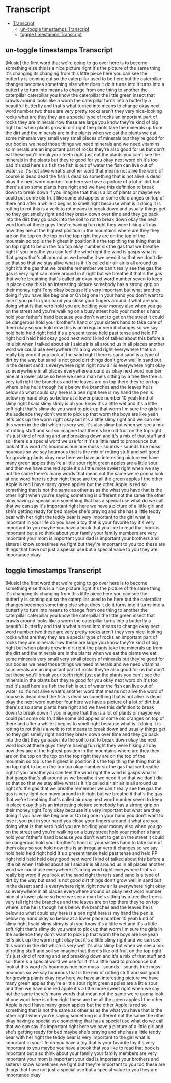 # Transcript

- [Transcript](#transcript)
  - [un-toggle timestamps Transcript](#un-toggle-timestamps-transcript)
  - [toggle timestamps Transcript](#toggle-timestamps-transcript)

## un-toggle timestamps Transcript

[Music]
the first word that we're going to go
over here is to become something else
this is a nice picture right
it's the picture of the same thing it's
changing its changing from this little
piece here you can see the butterfly is
coming out so the caterpillar used to be
here but the caterpillar changes becomes
something else what does it do it turns
into it turns into a butterfly to turn
into means to change from one thing to
another
the caterpillar caterpillar you know the
caterpillar the little green insect that
crawls around looks like a worm
the caterpillar turns into a butterfly a
beautiful butterfly and that's what
turned into means to change okay next
word number two these are very pretty
rocks aren't they very nice-looking
rocks what are they they are a special
type of rocks an important part of rocks
they are minerals now these are large
you know they're kind of big right
but when plants grow in dirt right the
plants take the minerals up from the
dirt and the minerals are in the plants
when we eat the plants we eat some
minerals very small very small pieces of
minerals but they're good for our bodies
we need those things we need minerals
and we need vitamins so minerals are an
important part of rocks they're also
good for us but don't eat these you'll
break your teeth right just eat the
plants you can't see the minerals in the
plants but they're good for you
okay next word oh it's too bad it's sad
here's a fish the fish is out of water
the fish can
live out of water so it's not alive
what's another word that means not alive
the word of course is dead dead the fish
is dead so something that is not alive
is dead okay the next word number four
here we have a picture of a lot of dirt
but there's also some plants here right
and we have this definition to break
down to break down if you imagine that
this is a lot of plants or maybe we
could put some old fruit like some old
apples or some old oranges on top of
there and after a while it begins to
smell right because what is it doing it
is rotting to rot this is a verb to rot
means to break down and usually things
get no they get smelly right and they
break down over time and they go back
into the dirt they go back into the soil
to rot to break down okay the next word
look at these guys they're having fun
right they were hiking all day now they
are at the highest position in the
mountains where are they they are on the
top on the top on the top right they are
on the top of the mountain so top is the
highest in position it's the top thing
the thing that is on top right to be on
the top top okay number six the gas that
we breathe right if you breathe you can
feel the wind right the wind is gasps
what is that gasps that's all around us
we breathe it we need it so that we
don't die so that so that we stay alive
what is it it's called air air air is
all around us right it's the gas that we
breathe remember we can't really see the
gas the gas is very light
can move around in it right but we
breathe it that's the gas that we're
breathing
that's called air okay next word number
seven to keep in place okay this is an
interesting picture somebody has a
strong grip on their money right Tony
okay
because it's very important but what are
they doing if you have like beg one or
Oh big one in your hand you don't want
to lose it you put in your hand you
close your fingers around it what are
you doing
what is that verb hold you are holding
your money also when you go on the
street and you're walking on a busy
street hold your mother's hand hold your
father's hand because you don't want to
get on the street it could be dangerous
hold your brother's hand or your sisters
hand to take care of them okay so you
hold now this is an irregular verb it
changes so we say hold held held right
hold it's a present tense held past
tense and held PP right hold held held
okay good
next word I kind of talked about this
before a little bit when I talked about
air
I said air is all around us in all
places another word we could use
everywhere it's a big word right
everywhere that's a really big word if
you look at the sand right there is sand
sand is a type of dirt by the way but
sand is not good dirt things don't grow
well in sand but in the desert sand is
everywhere right right now air is
everywhere right okay so everywhere in
all places everywhere around us okay
next word number nine at a lower place
so here we see a man he's sitting by a
tree the tree is very tall right the
branches and the leaves are on top there
they're on top where is he he is
though he's below the branches and the
leaves he is below
so what could say here is a pen right
here is my hand the pen is below my hand
okay so below at a lower place number 10
yeah kind of slimy right
I said slimy slimy is uh you know it's a
little wet and it's a little soft right
that's slimy do you want to pick up that
worm I'm sure the girls in the audience
they don't want to pick up that worm the
boys are like yeah let's pick up the
worm right okay but it's a little slimy
right and we can see this worm in the
dirt which is very wet it's also slimy
but when we see a mix of rotting stuff
and soil so imagine that there's like
old fruit on the top right it's just
kind of rotting and and breaking down
and it's a mix of that stuff and soil
there's a special word we use for it
it's a little hard to pronounce but look
at this word it's houmous hue hue muss -
sounds - sounds hue muss houmous so we
say houmous that is the mix of rotting
stuff and soil good for growing plants
okay now here we have an interesting
picture we have many green apples
they're a little sour right green apples
are a little sour and then we have one
red apple it's a little more sweet right
when we say not the same there's many
words that mean not the same we're gonna
look at one word here is other right
these are the all the green apples I the
other Apple is red
I have many green apples but the other
Apple is red so something that is not
the same as other as as the what you
have that is the other right when you're
saying something is different not the
same the other okay
having a special use something that has
a special use what do we call that we
can say it's important right here we
have a picture of a little girl and
she's getting ready for bed maybe she's
praying and she has a little teddy bear
with her right the teddy bear is very
important to the girl what is important
in your life do you have a toy that is
your favorite toy it's very important to
you maybe you have a book that you like
to read that book is important but also
think about your family your family
members are very important your mom is
important
your dad is important your brothers and
sisters I know sometimes we fight but
they're important to you too these are
things that have not just a special use
but a special value to you
they are importance okay

## toggle timestamps Transcript

[Music]
the first word that we're going to go
over here is to become something else
this is a nice picture right
it's the picture of the same thing it's
changing its changing from this little
piece here you can see the butterfly is
coming out so the caterpillar used to be
here but the caterpillar changes becomes
something else what does it do it turns
into it turns into a butterfly to turn
into means to change from one thing to
another
the caterpillar caterpillar you know the
caterpillar the little green insect that
crawls around looks like a worm
the caterpillar turns into a butterfly a
beautiful butterfly and that's what
turned into means to change okay next
word number two these are very pretty
rocks aren't they very nice-looking
rocks what are they they are a special
type of rocks an important part of rocks
they are minerals now these are large
you know they're kind of big right
but when plants grow in dirt right the
plants take the minerals up from the
dirt and the minerals are in the plants
when we eat the plants we eat some
minerals very small very small pieces of
minerals but they're good for our bodies
we need those things we need minerals
and we need vitamins so minerals are an
important part of rocks they're also
good for us but don't eat these you'll
break your teeth right just eat the
plants you can't see the minerals in the
plants but they're good for you
okay next word oh it's too bad it's sad
here's a fish the fish is out of water
the fish can
live out of water so it's not alive
what's another word that means not alive
the word of course is dead dead the fish
is dead so something that is not alive
is dead okay the next word number four
here we have a picture of a lot of dirt
but there's also some plants here right
and we have this definition to break
down to break down if you imagine that
this is a lot of plants or maybe we
could put some old fruit like some old
apples or some old oranges on top of
there and after a while it begins to
smell right because what is it doing it
is rotting to rot this is a verb to rot
means to break down and usually things
get no they get smelly right and they
break down over time and they go back
into the dirt they go back into the soil
to rot to break down okay the next word
look at these guys they're having fun
right they were hiking all day now they
are at the highest position in the
mountains where are they they are on the
top on the top on the top right they are
on the top of the mountain so top is the
highest in position it's the top thing
the thing that is on top right to be on
the top top okay number six the gas that
we breathe right if you breathe you can
feel the wind right the wind is gasps
what is that gasps that's all around us
we breathe it we need it so that we
don't die so that so that we stay alive
what is it it's called air air air is
all around us right it's the gas that we
breathe remember we can't really see the
gas the gas is very light
can move around in it right but we
breathe it that's the gas that we're
breathing
that's called air okay next word number
seven to keep in place okay this is an
interesting picture somebody has a
strong grip on their money right Tony
okay
because it's very important but what are
they doing if you have like beg one or
Oh big one in your hand you don't want
to lose it you put in your hand you
close your fingers around it what are
you doing
what is that verb hold you are holding
your money also when you go on the
street and you're walking on a busy
street hold your mother's hand hold your
father's hand because you don't want to
get on the street it could be dangerous
hold your brother's hand or your sisters
hand to take care of them okay so you
hold now this is an irregular verb it
changes so we say hold held held right
hold it's a present tense held past
tense and held PP right hold held held
okay good
next word I kind of talked about this
before a little bit when I talked about
air
I said air is all around us in all
places another word we could use
everywhere it's a big word right
everywhere that's a really big word if
you look at the sand right there is sand
sand is a type of dirt by the way but
sand is not good dirt things don't grow
well in sand but in the desert sand is
everywhere right right now air is
everywhere right okay so everywhere in
all places everywhere around us okay
next word number nine at a lower place
so here we see a man he's sitting by a
tree the tree is very tall right the
branches and the leaves are on top there
they're on top where is he he is
though he's below the branches and the
leaves he is below
so what could say here is a pen right
here is my hand the pen is below my hand
okay so below at a lower place number 10
yeah kind of slimy right
I said slimy slimy is uh you know it's a
little wet and it's a little soft right
that's slimy do you want to pick up that
worm I'm sure the girls in the audience
they don't want to pick up that worm the
boys are like yeah let's pick up the
worm right okay but it's a little slimy
right and we can see this worm in the
dirt which is very wet it's also slimy
but when we see a mix of rotting stuff
and soil so imagine that there's like
old fruit on the top right it's just
kind of rotting and and breaking down
and it's a mix of that stuff and soil
there's a special word we use for it
it's a little hard to pronounce but look
at this word it's houmous hue hue muss -
sounds - sounds hue muss houmous so we
say houmous that is the mix of rotting
stuff and soil good for growing plants
okay now here we have an interesting
picture we have many green apples
they're a little sour right green apples
are a little sour and then we have one
red apple it's a little more sweet right
when we say not the same there's many
words that mean not the same we're gonna
look at one word here is other right
these are the all the green apples I the
other Apple is red
I have many green apples but the other
Apple is red so something that is not
the same as other as as the what you
have that is the other right when you're
saying something is different not the
same the other okay
having a special use something that has
a special use what do we call that we
can say it's important right here we
have a picture of a little girl and
she's getting ready for bed maybe she's
praying and she has a little teddy bear
with her right the teddy bear is very
important to the girl what is important
in your life do you have a toy that is
your favorite toy it's very important to
you maybe you have a book that you like
to read that book is important but also
think about your family your family
members are very important your mom is
important
your dad is important your brothers and
sisters I know sometimes we fight but
they're important to you too these are
things that have not just a special use
but a special value to you
they are importance okay